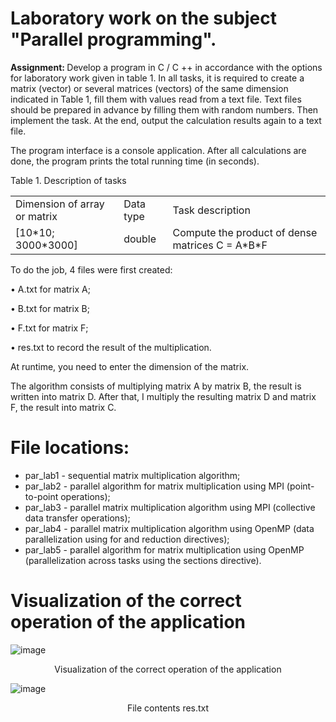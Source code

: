 # Laboratory work on the subject "Parallel programming".


<b>Assignment: </b>
Develop a program in C / C ++ in accordance with the options for laboratory work given in table 1.
In all tasks, it is required to create a matrix (vector) or several matrices (vectors) of the same dimension indicated in Table 1, fill them with values ​​read from a text file. Text files should be prepared in advance by filling them with random numbers. Then implement the task. At the end, output the calculation results again to a text file.

The program interface is a console application. After all calculations are done, the program prints the total running time (in seconds).

Table 1. Description of tasks

<table>
  <tr>
    <td>Dimension of array or matrix</td>
    <td>Data type</td>
    <td>Task description</td>
  </tr>
  <tr>
    <td>[10*10; 3000*3000]</td>
    <td>double</td>
    <td>Compute the product of dense matrices C = A*B*F</td>
  </tr>
  </table>


To do the job, 4 files were first created:

• A.txt for matrix A;

• B.txt for matrix B;

• F.txt for matrix F;

• res.txt to record the result of the multiplication.

At runtime, you need to enter the dimension of the matrix.

The algorithm consists of multiplying matrix A by matrix B, the result is written into matrix D. After that, I multiply the resulting matrix D and matrix F, the result into matrix C.

# File locations:
* par_lab1 - sequential matrix multiplication algorithm;
* par_lab2 - parallel algorithm for matrix multiplication using MPI (point-to-point operations);
* par_lab3 - parallel matrix multiplication algorithm using MPI (collective data transfer operations);
* par_lab4 - parallel matrix multiplication algorithm using OpenMP (data parallelization using for and reduction directives);
* par_lab5 - parallel algorithm for matrix multiplication using OpenMP (parallelization across tasks using the sections directive).


# Visualization of the correct operation of the application

![image](https://user-images.githubusercontent.com/76211121/186193567-d79f230a-b3d7-4052-9235-7f690ea9658f.png)
<p align=center>Visualization of the correct operation of the application</p>

![image](https://user-images.githubusercontent.com/76211121/186193725-48e7c6d7-a6e6-4d72-a44a-3f0f8c2c1dda.png)
<p align=center>File contents res.txt</p>

